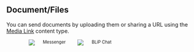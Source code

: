 ## Document/Files

You can send documents by uploading them or sharing a URL using the [Media Link](https://hmg-docs.blip.ai/#media-link) content type.

<div class="container six columns" style="padding:0 58px">
    <div  class="six columns" style="margin-right:10px;">
        <img src="images/pdf_mssngr.png"></img>
        <span style="font-size:0.8em">Messenger</span>
    </div>
    <div class="six columns">
        <img src="images/pdfBlipChat.png"></img>
        <span style="font-size:0.8em">BLiP Chat</span>
    </div>
</div>